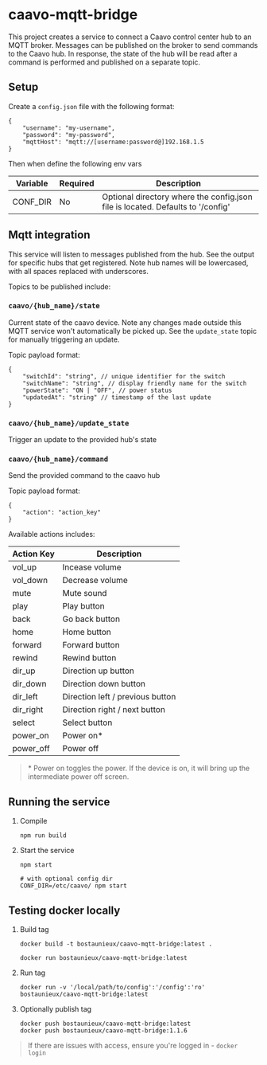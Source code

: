 # caavo-mqtt-bridge

This project creates a service to connect a Caavo control center hub to an MQTT broker. Messages can be published on the broker to send commands to the Caavo hub. In response, the state of the hub will be read after a command is performed and published on a separate topic.

## Setup

Create a `config.json` file with the following format:

```
{
    "username": "my-username",
    "password": "my-password",
    "mqttHost": "mqtt://[username:password@]192.168.1.5
}
```

Then when define the following env vars

| Variable  | Required | Description      |
| ----------| -------- | -----------------
| CONF_DIR  | No	   | Optional directory where the config.json file is located. Defaults to '/config' |


## Mqtt integration

This service will listen to messages published from the hub. See the output for specific hubs that get registered. Note hub names will be lowercased, with all spaces replaced with underscores.

Topics to be published include:

### `caavo/{hub_name}/state`

Current state of the caavo device. Note any changes made outside this MQTT service won't automatically be picked up. See the `update_state` topic for manually triggering an update.

Topic payload format:
```
{
	"switchId": "string", // unique identifier for the switch
	"switchName": "string", // display friendly name for the switch
	"powerState": "ON | "OFF", // power status
	"updatedAt": "string" // timestamp of the last update
}
```

### `caavo/{hub_name}/update_state`

Trigger an update to the provided hub's state


### `caavo/{hub_name}/command`

Send the provided command to the caavo hub

Topic payload format:
```
{
	"action": "action_key"
}
```
Available actions includes:

| Action Key | Description                      |
| -----------| ---------------------------------
| vol_up     | Incease volume                   |
| vol_down   | Decrease volume                  |
| mute       | Mute sound                       |
| play       | Play button                      |
| back       | Go back button                   |
| home       | Home button                      |
| forward    | Forward button                   |
| rewind     | Rewind button                    |
| dir_up     | Direction up button              |
| dir_down   | Direction down button            |
| dir_left   | Direction left / previous button |
| dir_right  | Direction right / next button    |
| select     | Select button                    |
| power_on   | Power on*                        |
| power_off  | Power off                        |

> \* Power on toggles the power. If the device is on, it will bring up the intermediate power off screen.


## Running the service
1. Compile 
	```
	npm run build
	```
2. Start the service
	```
	npm start

	# with optional config dir
	CONF_DIR=/etc/caavo/ npm start
	```

## Testing docker locally

1. Build tag
	```
	docker build -t bostaunieux/caavo-mqtt-bridge:latest .
	
	docker run bostaunieux/caavo-mqtt-bridge:latest
	```
2. Run tag
	```
	docker run -v '/local/path/to/config':'/config':'ro'  bostaunieux/caavo-mqtt-bridge:latest
	```	
3. Optionally publish tag
	```
	docker push bostaunieux/caavo-mqtt-bridge:latest
	docker push bostaunieux/caavo-mqtt-bridge:1.1.6
	```

> If there are issues with access, ensure you're logged in - `docker login`
